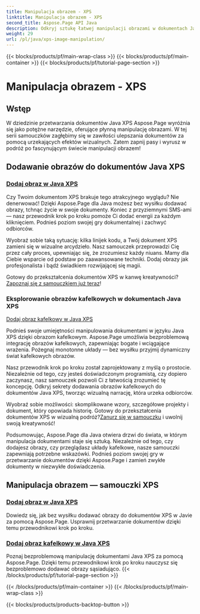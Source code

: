 ```yaml
---
title: Manipulacja obrazem - XPS
linktitle: Manipulacja obrazem - XPS
second_title: Aspose.Page API Java
description: Odkryj sztukę łatwej manipulacji obrazami w dokumentach Java XPS za pomocą Aspose.Page. Dowiedz się, jak płynnie dodawać i układać obrazy w celu usprawnienia przetwarzania dokumentów.
weight: 29
url: /pl/java/xps-image-manipulation/
---
```


{{< blocks/products/pf/main-wrap-class >}}
{{< blocks/products/pf/main-container >}}
{{< blocks/products/pf/tutorial-page-section >}}

# Manipulacja obrazem - XPS


## Wstęp

W dziedzinie przetwarzania dokumentów Java XPS Aspose.Page wyróżnia się jako potężne narzędzie, oferujące płynną manipulację obrazami. W tej serii samouczków zagłębimy się w zawiłości ulepszania dokumentów za pomocą urzekających efektów wizualnych. Zatem zapnij pasy i wyrusz w podróż po fascynującym świecie manipulacji obrazem!

## Dodawanie obrazów do dokumentów Java XPS
### [Dodaj obraz w Java XPS](./add-image/)

Czy Twoim dokumentom XPS brakuje tego atrakcyjnego wyglądu? Nie denerwować! Dzięki Aspose.Page dla Java możesz bez wysiłku dodawać obrazy, tchnąc życie w swoje dokumenty. Koniec z przyziemnymi SMS-ami — nasz przewodnik krok po kroku pomoże Ci dodać energii za każdym kliknięciem. Podnieś poziom swojej gry dokumentalnej i zachwyć odbiorców.

Wyobraź sobie taką sytuację: kilka linijek kodu, a Twój dokument XPS zamieni się w wizualne arcydzieło. Nasz samouczek przeprowadzi Cię przez cały proces, upewniając się, że zrozumiesz każdy niuans. Mamy dla Ciebie wsparcie od podstaw po zaawansowane techniki. Dodaj obrazy jak profesjonalista i bądź świadkiem rozwijającej się magii.

 Gotowy do przekształcenia dokumentów XPS w kanwę kreatywności?[Zapoznaj się z samouczkiem już teraz](./add-image/)!

### Eksplorowanie obrazów kafelkowych w dokumentach Java XPS
[Dodaj obraz kafelkowy w Java XPS](./add-tiled-image/)

Podnieś swoje umiejętności manipulowania dokumentami w języku Java XPS dzięki obrazom kafelkowym. Aspose.Page umożliwia bezproblemową integrację obrazów kafelkowych, zapewniając bogate i wciągające wrażenia. Pożegnaj monotonne układy — bez wysiłku przyjmij dynamiczny świat kafelkowych obrazów.

Nasz przewodnik krok po kroku został zaprojektowany z myślą o prostocie. Niezależnie od tego, czy jesteś doświadczonym programistą, czy dopiero zaczynasz, nasz samouczek pozwoli Ci z łatwością zrozumieć tę koncepcję. Odkryj sekrety dodawania obrazów kafelkowych do dokumentów Java XPS, tworząc wizualną narrację, która urzeka odbiorców.

 Wyobraź sobie możliwości: skomplikowane wzory, szczegółowe projekty i dokument, który opowiada historię. Gotowy do przekształcenia dokumentów XPS w wizualną podróż?[Zanurz się w samouczku](./add-tiled-image/) i uwolnij swoją kreatywność!

Podsumowując, Aspose.Page dla Java otwiera drzwi do świata, w którym manipulacja dokumentami staje się sztuką. Niezależnie od tego, czy dodajesz obrazy, czy przeglądasz układy kafelkowe, nasze samouczki zapewniają potrzebne wskazówki. Podnieś poziom swojej gry w przetwarzanie dokumentów dzięki Aspose.Page i zamień zwykłe dokumenty w niezwykłe doświadczenia.
## Manipulacja obrazem — samouczki XPS
### [Dodaj obraz w Java XPS](./add-image/)
Dowiedz się, jak bez wysiłku dodawać obrazy do dokumentów XPS w Javie za pomocą Aspose.Page. Usprawnij przetwarzanie dokumentów dzięki temu przewodnikowi krok po kroku.
### [Dodaj obraz kafelkowy w Java XPS](./add-tiled-image/)
Poznaj bezproblemową manipulację dokumentami Java XPS za pomocą Aspose.Page. Dzięki temu przewodnikowi krok po kroku nauczysz się bezproblemowo dodawać obrazy sąsiadująco.
{{< /blocks/products/pf/tutorial-page-section >}}

{{< /blocks/products/pf/main-container >}}
{{< /blocks/products/pf/main-wrap-class >}}

{{< blocks/products/products-backtop-button >}}
